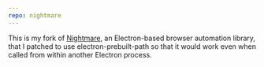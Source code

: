 ```yaml
---
repo: nightmare
---
```

This is my fork of [Nightmare](http://www.nightmarejs.org/), an Electron-based browser automation library, that I patched to use electron-prebuilt-path so that it would work even when called from within another Electron process.
